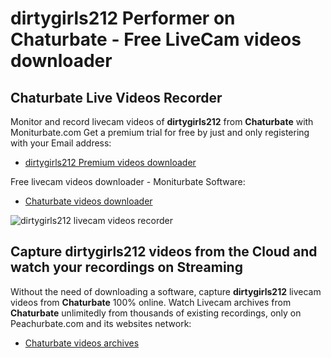 # dirtygirls212 Performer on Chaturbate - Free LiveCam videos downloader

## Chaturbate Live Videos Recorder

Monitor and record livecam videos of **dirtygirls212** from **Chaturbate** with Moniturbate.com
Get a premium trial for free by just and only registering with your Email address:
* [dirtygirls212 Premium videos downloader](https://moniturbate.com/request-demo-licence-key.html)

Free livecam videos downloader - Moniturbate Software:
* [Chaturbate videos downloader](https://moniturbate.com/moniturbate-download-software.html)

![dirtygirls212 livecam videos recorder](https://peachurnet.com/templates/moniturbate-software.png)


## Capture dirtygirls212 videos from the Cloud and watch your recordings on Streaming

Without the need of downloading a software, capture **dirtygirls212** livecam videos from **Chaturbate** 100% online.
Watch Livecam archives from **Chaturbate** unlimitedly from thousands of existing recordings, only on Peachurbate.com and its websites network:
* [Chaturbate videos archives](https://peachurnet.com/)